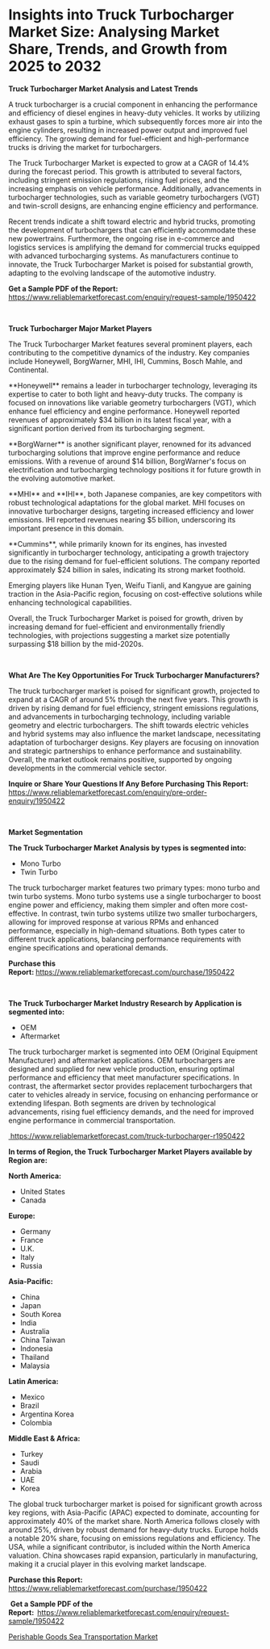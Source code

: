 <p><h1>Insights into Truck Turbocharger Market Size: Analysing Market Share, Trends, and Growth from 2025 to 2032</h1></p><p><strong>Truck Turbocharger Market Analysis and Latest Trends</strong></p>
<p><p>A truck turbocharger is a crucial component in enhancing the performance and efficiency of diesel engines in heavy-duty vehicles. It works by utilizing exhaust gases to spin a turbine, which subsequently forces more air into the engine cylinders, resulting in increased power output and improved fuel efficiency. The growing demand for fuel-efficient and high-performance trucks is driving the market for turbochargers.</p><p>The Truck Turbocharger Market is expected to grow at a CAGR of 14.4% during the forecast period. This growth is attributed to several factors, including stringent emission regulations, rising fuel prices, and the increasing emphasis on vehicle performance. Additionally, advancements in turbocharger technologies, such as variable geometry turbochargers (VGT) and twin-scroll designs, are enhancing engine efficiency and performance.</p><p>Recent trends indicate a shift toward electric and hybrid trucks, promoting the development of turbochargers that can efficiently accommodate these new powertrains. Furthermore, the ongoing rise in e-commerce and logistics services is amplifying the demand for commercial trucks equipped with advanced turbocharging systems. As manufacturers continue to innovate, the Truck Turbocharger Market is poised for substantial growth, adapting to the evolving landscape of the automotive industry.</p></p>
<p><strong>Get a Sample PDF of the Report:&nbsp;</strong> <a href="https://www.reliablemarketforecast.com/enquiry/request-sample/1950422?utm_campaign=3307&utm_medium=2&utm_source=Github&utm_content=ia&utm_term=30032025&utm_id=truck-turbocharger">https://www.reliablemarketforecast.com/enquiry/request-sample/1950422</a></p>
<p>&nbsp;</p>
<p><strong>Truck Turbocharger Major Market Players</strong></p>
<p><p>The Truck Turbocharger Market features several prominent players, each contributing to the competitive dynamics of the industry. Key companies include Honeywell, BorgWarner, MHI, IHI, Cummins, Bosch Mahle, and Continental. </p><p>**Honeywell** remains a leader in turbocharger technology, leveraging its expertise to cater to both light and heavy-duty trucks. The company is focused on innovations like variable geometry turbochargers (VGT), which enhance fuel efficiency and engine performance. Honeywell reported revenues of approximately $34 billion in its latest fiscal year, with a significant portion derived from its turbocharging segment.</p><p>**BorgWarner** is another significant player, renowned for its advanced turbocharging solutions that improve engine performance and reduce emissions. With a revenue of around $14 billion, BorgWarner's focus on electrification and turbocharging technology positions it for future growth in the evolving automotive market.</p><p>**MHI** and **IHI**, both Japanese companies, are key competitors with robust technological adaptations for the global market. MHI focuses on innovative turbocharger designs, targeting increased efficiency and lower emissions. IHI reported revenues nearing $5 billion, underscoring its important presence in this domain.</p><p>**Cummins**, while primarily known for its engines, has invested significantly in turbocharger technology, anticipating a growth trajectory due to the rising demand for fuel-efficient solutions. The company reported approximately $24 billion in sales, indicating its strong market foothold.</p><p>Emerging players like Hunan Tyen, Weifu Tianli, and Kangyue are gaining traction in the Asia-Pacific region, focusing on cost-effective solutions while enhancing technological capabilities.</p><p>Overall, the Truck Turbocharger Market is poised for growth, driven by increasing demand for fuel-efficient and environmentally friendly technologies, with projections suggesting a market size potentially surpassing $18 billion by the mid-2020s.</p></p>
<p>&nbsp;</p>
<p><strong>What Are The Key Opportunities For Truck Turbocharger Manufacturers?</strong></p>
<p><p>The truck turbocharger market is poised for significant growth, projected to expand at a CAGR of around 5% through the next five years. This growth is driven by rising demand for fuel efficiency, stringent emissions regulations, and advancements in turbocharging technology, including variable geometry and electric turbochargers. The shift towards electric vehicles and hybrid systems may also influence the market landscape, necessitating adaptation of turbocharger designs. Key players are focusing on innovation and strategic partnerships to enhance performance and sustainability. Overall, the market outlook remains positive, supported by ongoing developments in the commercial vehicle sector.</p></p>
<p><strong>Inquire or Share Your Questions If Any Before Purchasing This Report:</strong> <a href="https://www.reliablemarketforecast.com/enquiry/pre-order-enquiry/1950422?utm_campaign=3307&utm_medium=2&utm_source=Github&utm_content=ia&utm_term=30032025&utm_id=truck-turbocharger">https://www.reliablemarketforecast.com/enquiry/pre-order-enquiry/1950422</a></p>
<p>&nbsp;</p>
<p><strong>Market Segmentation</strong></p>
<p><strong>The Truck Turbocharger Market Analysis by types is segmented into:</strong></p>
<p><ul><li>Mono Turbo</li><li>Twin Turbo</li></ul></p>
<p><p>The truck turbocharger market features two primary types: mono turbo and twin turbo systems. Mono turbo systems use a single turbocharger to boost engine power and efficiency, making them simpler and often more cost-effective. In contrast, twin turbo systems utilize two smaller turbochargers, allowing for improved response at various RPMs and enhanced performance, especially in high-demand situations. Both types cater to different truck applications, balancing performance requirements with engine specifications and operational demands.</p></p>
<p><strong>Purchase this Report:&nbsp;</strong><a href="https://www.reliablemarketforecast.com/purchase/1950422?utm_campaign=3307&utm_medium=2&utm_source=Github&utm_content=ia&utm_term=30032025&utm_id=truck-turbocharger">https://www.reliablemarketforecast.com/purchase/1950422</a></p>
<p>&nbsp;</p>
<p><strong>The Truck Turbocharger Market Industry Research by Application is segmented into:</strong></p>
<p><ul><li>OEM</li><li>Aftermarket</li></ul></p>
<p><p>The truck turbocharger market is segmented into OEM (Original Equipment Manufacturer) and aftermarket applications. OEM turbochargers are designed and supplied for new vehicle production, ensuring optimal performance and efficiency that meet manufacturer specifications. In contrast, the aftermarket sector provides replacement turbochargers that cater to vehicles already in service, focusing on enhancing performance or extending lifespan. Both segments are driven by technological advancements, rising fuel efficiency demands, and the need for improved engine performance in commercial transportation.</p></p>
<p><a href="https://www.reliablemarketforecast.com/truck-turbocharger-r1950422?utm_campaign=3307&utm_medium=2&utm_source=Github&utm_content=ia&utm_term=30032025&utm_id=truck-turbocharger">&nbsp;https://www.reliablemarketforecast.com/truck-turbocharger-r1950422</a></p>
<p><strong>In terms of Region, the Truck Turbocharger Market Players available by Region are:</strong></p>
<p>
    <p> <strong> North America: </strong>
        <ul>
            <li>United States</li>
            <li>Canada</li>
        </ul>
        </p> 
    <p> <strong> Europe: </strong>
        <ul>
            <li>Germany</li>
            <li>France</li>
            <li>U.K.</li>
            <li>Italy</li>
            <li>Russia</li>
        </ul>
        </p> 
    <p> <strong> Asia-Pacific: </strong>
        <ul>
            <li>China</li>
            <li>Japan</li>
            <li>South Korea</li>
            <li>India</li>
            <li>Australia</li>
            <li>China Taiwan</li>
            <li>Indonesia</li>
            <li>Thailand</li>
            <li>Malaysia</li>
        </ul>
        </p> 
    <p> <strong> Latin America: </strong>
        <ul>
            <li>Mexico</li>
            <li>Brazil</li>
            <li>Argentina Korea</li>
            <li>Colombia</li>
        </ul>
        </p> 
    <p> <strong> Middle East & Africa: </strong>
        <ul>
            <li>Turkey</li>
            <li>Saudi</li>
            <li>Arabia</li>
            <li>UAE</li>
            <li>Korea</li>
        </ul>
    </p>
    </p>
<p><p>The global truck turbocharger market is poised for significant growth across key regions, with Asia-Pacific (APAC) expected to dominate, accounting for approximately 40% of the market share. North America follows closely with around 25%, driven by robust demand for heavy-duty trucks. Europe holds a notable 20% share, focusing on emissions regulations and efficiency. The USA, while a significant contributor, is included within the North America valuation. China showcases rapid expansion, particularly in manufacturing, making it a crucial player in this evolving market landscape.</p></p>
<p><strong>Purchase this Report: </strong><a href="https://www.reliablemarketforecast.com/purchase/1950422?utm_campaign=3307&utm_medium=2&utm_source=Github&utm_content=ia&utm_term=30032025&utm_id=truck-turbocharger">https://www.reliablemarketforecast.com/purchase/1950422</a></p>
<p>&nbsp;<strong>Get a Sample PDF of the Report:&nbsp;&nbsp;</strong><a href="https://www.reliablemarketforecast.com/enquiry/request-sample/1950422?utm_campaign=3307&utm_medium=2&utm_source=Github&utm_content=ia&utm_term=30032025&utm_id=truck-turbocharger">https://www.reliablemarketforecast.com/enquiry/request-sample/1950422</a></p>
<p><strong></strong></p>
<p><p><a href="https://github.com/debowflaggqw/Market-Research-Report-List-1/blob/main/perishable-goods-sea-transportation-market.md?utm_campaign=3307&utm_medium=2&utm_source=Github&utm_content=ia&utm_term=30032025&utm_id=truck-turbocharger">Perishable Goods Sea Transportation Market</a></p></p>